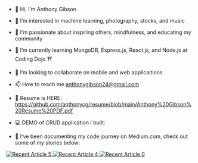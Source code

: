 - 👋 Hi, I’m Anthony Gibson
- 👀 I’m interested in machine learning, photography, stocks, and music
- 🧘 I'm passionate about inspiring others, mindfulness, and educating my community
- 🌱 I’m currently learning MongoDB, Express.js, React.js, and Node.js at Coding Dojo ⛩️
- 💞️ I’m looking to collaborate on mobile and web applicaitions
- 📫 How to reach me anthonygibson24@gmail.com

- 📜 Resume is HERE: https://github.com/anthonycg/resume/blob/main/Anthony%20Gibson%20Resume%20PDF.pdf
- 💻 DEMO of CRUD application I built: 

- 📝 I've been documenting my code journey on Medium.com, check out some of my stories below:

<a target="_blank" href="https://github-readme-medium-recent-article.vercel.app/medium/@anthonycg_/5"><img src="https://github-readme-medium-recent-article.vercel.app/medium/@anthonycg_/5" alt="Recent Article 5"> 
<a target="_blank" href="https://github-readme-medium-recent-article.vercel.app/medium/@anthonycg_/4"><img src="https://github-readme-medium-recent-article.vercel.app/medium/@anthonycg_/4" alt="Recent Article 4"> 
<a target="_blank" href="https://github-readme-medium-recent-article.vercel.app/medium/@anthonycg_/0"><img src="https://github-readme-medium-recent-article.vercel.app/medium/@anthonycg_/0" alt="Recent Article 0"> 

  

<!---
anthonycg/anthonycg is a ✨ special ✨ repository because its `README.md` (this file) appears on your GitHub profile.
You can click the Preview link to take a look at your changes.
--->
